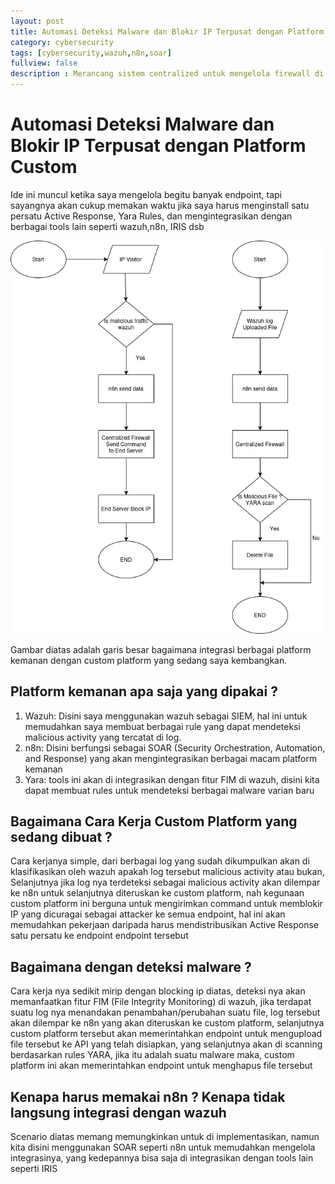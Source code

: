 ```yaml
---
layout: post
title: Automasi Deteksi Malware dan Blokir IP Terpusat dengan Platform Custom
category: cybersecurity
tags: [cybersecurity,wazuh,n8n,soar]
fullview: false
description : Merancang sistem centralized untuk mengelola firewall di berbagai endpoint 
---
```



# Automasi Deteksi Malware dan Blokir IP Terpusat dengan Platform Custom

Ide ini muncul ketika saya mengelola begitu banyak endpoint, tapi sayangnya akan cukup memakan waktu jika saya harus menginstall satu persatu Active Response, Yara Rules, dan mengintegrasikan dengan berbagai tools lain seperti wazuh,n8n, IRIS dsb

![Flowchart](/images/flowchart-1.png)


Gambar diatas adalah garis besar bagaimana integrasi berbagai platform kemanan dengan custom platform yang sedang saya kembangkan.

## Platform kemanan apa saja yang dipakai ?

1. Wazuh: Disini saya menggunakan wazuh sebagai SIEM, hal ini untuk memudahkan saya membuat berbagai rule yang dapat mendeteksi malicious activity yang tercatat di log.
2. n8n: Disini berfungsi sebagai SOAR (Security Orchestration, Automation, and Response) yang akan mengintegrasikan berbagai macam platform kemanan
3. Yara: tools ini akan di integrasikan dengan fitur FIM di wazuh, disini kita dapat membuat rules untuk mendeteksi berbagai malware varian baru

## Bagaimana Cara Kerja Custom Platform yang sedang dibuat ?

Cara kerjanya simple, dari berbagai log yang sudah dikumpulkan akan di klasifikasikan oleh wazuh apakah log tersebut malicious activity atau bukan, Selanjutnya jika log nya terdeteksi sebagai malicious activity akan dilempar ke n8n untuk selanjutnya diteruskan ke custom platform, nah kegunaan custom platform ini berguna untuk mengirimkan command untuk memblokir IP yang dicuragai sebagai attacker ke semua endpoint, hal ini akan memudahkan pekerjaan daripada harus mendistribusikan Active Response satu persatu ke endpoint endpoint tersebut

## Bagaimana dengan deteksi malware ?

Cara kerja nya sedikit mirip dengan blocking ip diatas, deteksi nya akan memanfaatkan fitur FIM (File Integrity Monitoring) di wazuh, jika terdapat suatu log nya menandakan penambahan/perubahan suatu file, log tersebut akan dilempar ke n8n yang akan diteruskan ke custom platform, selanjutnya custom platform tersebut akan memerintahkan endpoint untuk mengupload file tersebut ke API yang telah disiapkan, yang selanjutnya akan di scanning berdasarkan rules YARA, jika itu adalah suatu malware maka, custom platform ini akan memerintahkan endpoint untuk menghapus file tersebut

## Kenapa harus memakai n8n ? Kenapa tidak langsung integrasi dengan wazuh

Scenario diatas memang memungkinkan untuk di implementasikan, namun kita disini menggunakan SOAR seperti n8n untuk memudahkan mengelola integrasinya, yang kedepannya bisa saja di integrasikan dengan tools lain seperti IRIS